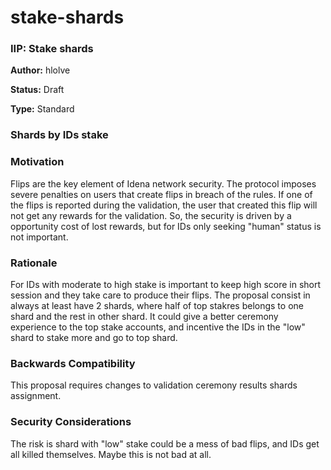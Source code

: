 # stake-shards


### IIP: Stake shards

**Author:** hlolve

**Status:** Draft

**Type:** Standard

### Shards by IDs stake

### Motivation

Flips are the key element of Idena network security.
The protocol imposes severe penalties on users that create flips in breach of the rules.
If one of the flips is reported during the validation, the user that created this flip will not get any rewards for the validation.
So, the security is driven by a opportunity cost of lost rewards, but for IDs only seeking "human" status is not important.

### Rationale

For IDs with moderate to high stake is important to keep high score in short session and they take care to produce their flips.
The proposal consist in always at least have 2 shards, where half of top stakres belongs to one shard and the rest in other shard.
It could give a better ceremony experience to the top stake accounts, and incentive the IDs in the "low" shard to stake more and go to top shard.


### Backwards Compatibility

This proposal requires changes to validation ceremony results shards assignment.

### Security Considerations

The risk is shard with "low" stake could be a mess of bad flips, and IDs get all killed themselves. Maybe this is not bad at all.
